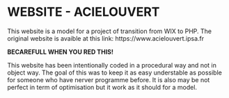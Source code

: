 <h1>WEBSITE - ACIELOUVERT</h1>
<p>This website is a model for a project of transition from WIX to PHP. The original website is avaible at this link: https://www.acielouvert.ipsa.fr</p>
<p><b>BECAREFULL WHEN YOU RED THIS!</b></p>
<p>This website has been intentionally coded in a procedural way and not in object way. The goal of this was to keep it as easy understable as possible for someone who have nerver programme before. It is also may be not perfect in term of optimisation but it work as it should for a model.</p>
